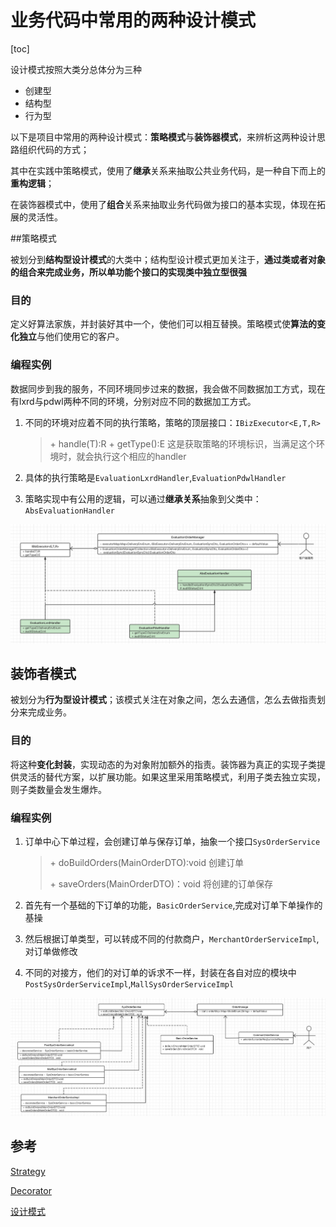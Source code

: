 # 业务代码中常用的两种设计模式

[toc]

设计模式按照大类分总体分为三种

* 创建型
* 结构型
* 行为型

以下是项目中常用的两种设计模式：**策略模式**与**装饰器模式**，来辨析这两种设计思路组织代码的方式；

其中在实践中策略模式，使用了**继承**关系来抽取公共业务代码，是一种自下而上的**重构逻辑**；

在装饰器模式中，使用了**组合**关系来抽取业务代码做为接口的基本实现，体现在拓展的灵活性。



##策略模式

被划分到**结构型设计模式**的大类中；结构型设计模式更加关注于，**通过类或者对象的组合来完成业务，所以单功能个接口的实现类中独立型很强**

### 目的

定义好算法家族，并封装好其中一个，使他们可以相互替换。策略模式使**算法的变化独立**与他们使用它的客户。



### 编程实例

数据同步到我的服务，不同环境同步过来的数据，我会做不同数据加工方式，现在有lxrd与pdwl两种不同的环境，分别对应不同的数据加工方式。

1. 不同的环境对应着不同的执行策略，策略的顶层接口：`IBizExecutor<E,T,R>`

   >\+ handle(T):R
   >\+ getType():E  这是获取策略的环境标识，当满足这个环境时，就会执行这个相应的handler

2. 具体的执行策略是`EvaluationLxrdHandler`,`EvaluationPdwlHandler`
3. 策略实现中有公用的逻辑，可以通过**继承关系**抽象到父类中：`AbsEvaluationHandler`

<img src="tip0604.assets/image-20230604143552443.png" alt="image-20230604143552443" style="zoom:50%;" />



## 装饰者模式

被划分为**行为型设计模式**；该模式关注在对象之间，怎么去通信，怎么去做指责划分来完成业务。

### 目的

将这种**变化封装**，实现动态的为对象附加额外的指责。装饰器为真正的实现子类提供灵活的替代方案，以扩展功能。如果这里采用策略模式，利用子类去独立实现，则子类数量会发生爆炸。

### 编程实例

1. 订单中心下单过程，会创建订单与保存订单，抽象一个接口`SysOrderService`

   >\+ doBuildOrders(MainOrderDTO):void 创建订单
   >
   >\+ saveOrders(MainOrderDTO)：void 将创建的订单保存

2. 首先有一个基础的下订单的功能，`BasicOrderService`,完成对订单下单操作的基操

3. 然后根据订单类型，可以转成不同的付款商户，`MerchantOrderServiceImpl`,对订单做修改

4. 不同的对接方，他们的对订单的诉求不一样，封装在各自对应的模块中`PostSysOrderServiceImpl`,`MallSysOrderServiceImpl`

<img src="tip0604.assets/image-20230604152303151.png" alt="image-20230604152303151" style="zoom:50%;" />

## 参考

[Strategy](https://java-design-patterns.com/zh/patterns/strategy/)

[Decorator](https://java-design-patterns.com/zh/patterns/decorator/)

[设计模式](https://blog.csdn.net/m0_37741420/article/details/106169752)

